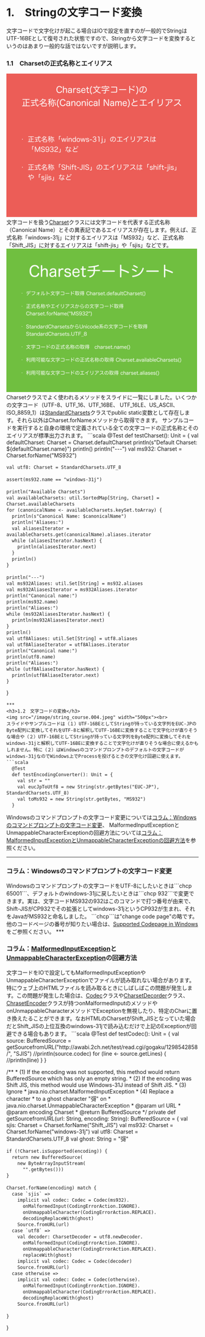 # 1.　Stringの文字コード変換
文字コードで文字化けが起こる場合はIOで設定を直すのが一般的でStringはUTF-16BEとして復号された状態ですので、Stringから文字コードを変換するというのはあまり一般的な話ではないですが説明します。
<h3>1.1　Charsetの正式名称とエイリアス</h3>
<img src="../image/string_course.002.jpeg" width="500px"><br>
文字コードを扱う<a href="https://docs.oracle.com/javase/8/docs/api/java/nio/charset/Charset.html" target="_blank">Charset</a>クラスには文字コードを代表する正式名称（Canonical Name）とその異表記であるエイリアスが存在します。例えば、正式名称「windows-31j」に対するエイリアスは「MS932」など、正式名称「Shift_JIS」に対するエイリアスは「shift-jis」や「sjis」などです。  
<img src="../image/string_course.003.jpeg" width="500px"><br>
Charsetクラスでよく使われるメソッドをスライドに一覧にしました。いくつかの文字コード（UTF-8、UTF_16、UTF_16BE、	UTF_16LE、US_ASCII、ISO_8859_1）は<a href="https://docs.oracle.com/javase/8/docs/api/java/nio/charset/StandardCharsets.html" target="_blank">StandardCharsets</a>クラスでpublic static変数として存在します。それら以外はCharset.forNameメソッドから取得できます。
サンプルコードを実行すると自身の環境で定義されている全ての文字コードの正式名称とそのエイリアスが標準出力されます。
```scala
  @Test
  def testCharset(): Unit = {
    val defaultCharset: Charset = Charset.defaultCharset
    println(s"Default Charset: ${defaultCharset.name}")
    println()
    println("---")
    val ms932: Charset = Charset.forName("MS932")

    val utf8: Charset = StandardCharsets.UTF_8

    assert(ms932.name == "windows-31j")

    println("Available Charsets")
    val availableCharsets: util.SortedMap[String, Charset] = Charset.availableCharsets
    for (canonicalName <- availableCharsets.keySet.toArray) {
      println(s"Canonical Name: $canonicalName")
      println("Aliases:")
      val aliasesIterator = availableCharsets.get(canonicalName).aliases.iterator
      while (aliasesIterator.hasNext) {
        println(aliasesIterator.next)
      }
      println()
    }

    println("---")
    val ms932Aliases: util.Set[String] = ms932.aliases
    val ms932AliasesIterator = ms932Aliases.iterator
    println("Canonical name:")
    println(ms932.name)
    println("Aliases:")
    while (ms932AliasesIterator.hasNext) {
      println(ms932AliasesIterator.next)
    }
    println()
    val utf8Aliases: util.Set[String] = utf8.aliases
    val utf8AliaseIterator = utf8Aliases.iterator
    println("Canonical name:")
    println(utf8.name)
    println("Aliases:")
    while (utf8AliaseIterator.hasNext) {
      println(utf8AliaseIterator.next)
    }
  }
```
***
<h3>1.2　文字コードの変換</h3>
<img src="/image/string_course.004.jpeg" width="500px"><br>
スライドやサンプルコードは（１）UTF-16BEとしてStringが持っている文字列をEUC-JPのByte配列に変換してそれをUTF-8と解釈してUTF-16BEに変換することで文字化けが直りそうな場合や（２）UTF-16BEとしてStringが持っている文字列をByte配列に変換してそれをwindows-31jと解釈してUTF-16BEに変換することで文字化けが直りそうな場合に使えるかもしれません。特に（２）はWindowsのコマンドプロンプトのデフォルトの文字コードがwindows-31jなのでWindows上でProcessを投げるときの文字化け回避に使えます。
```scala
  @Test
  def testEncodingConverter(): Unit = {
    val str = ""
    val eucJpToUtf8 = new String(str.getBytes("EUC-JP"), StandardCharsets.UTF_8)
    val toMs932 = new String(str.getBytes, "MS932")
  }
```
Windowsのコマンドプロンプトの文字コード変更については<a href="#コラムwindowsのコマンドプロンプトの文字コード変更">コラム：Windowsのコマンドプロンプトの文字コード変更</a>、
MalformedInputExceptionとUnmappableCharacterExceptionの回避方法については<a href="#コラムmalformedinputexceptionとunmappablecharacterexceptionの回避方法">コラム：MalformedInputExceptionとUnmappableCharacterExceptionの回避方法</a>を参照ください。
***
<h3>コラム：Windowsのコマンドプロンプトの文字コード変更</h3>
Windowsのコマンドプロンプトの文字コードをUTF-8にしたいときは```chcp 65001```、デフォルトのwindows-31jに戻したいときは```chcp 932```で変更できます。実は、文字コードMS932の932はこのコマンドで打つ番号が由来で、Shift-JISがCP932でその拡張としてwindows-31jというCP932が生まれ、それをJavaがMS932と命名しました。 ```chcp```は"change code page"の略です。他のコードページの番号が知りたい場合は、<a href="https://msdn.microsoft.com/en-us/library/ee719641.aspx" target="_blank">Supported Codepage in Windows</a>をご参照ください。
***
<h3>コラム：<a href="http://docs.oracle.com/javase/jp/8/docs/api/java/nio/charset/MalformedInputException.html" target="_blank">MalformedInputException</a>と<a href="http://docs.oracle.com/javase/jp/8/docs/api/java/nio/charset/UnmappableCharacterException.html" target="_blank">UnmappableCharacterException</a>の回避方法</h3>
文字コードをIOで設定してもMalformedInputExceptionやUnmappableCharacterExceptionでファイルが読み取れない場合があります。特にウェブ上のHTMLファイルを読み取るときにしばしばこの問題が発生します。この問題が発生した場合は、<a href="http://www.scala-lang.org/api/current/index.html#scala.io.Codec" target="_blank">Codec</a>クラスや<a href="http://docs.oracle.com/javase/jp/8/docs/api/java/nio/charset/CharsetDecoder.html" target="_blank">CharsetDecorder</a>クラス、<a href="http://docs.oracle.com/javase/jp/8/docs/api/java/nio/charset/CharsetEncoder.html" target="_blank">ChrasetEncoder</a>クラスが持つonMalformedInputのメソッドやonUnmappableCharacterメソッドでExceptionを無視したり、特定のCharに置き換えたることができます。なおHTMLのCharsetがShift_JISとなっていた場合だとShift_JISの上位互換のwindows-31jで読み込むだけで上記のExceptionが回避できる場合もあります。
```scala
  @Test
  def testCodec(): Unit = {
    val source: BufferedSource = getSourcefromURL("http://awabi.2ch.net/test/read.cgi/gogaku/1298542858/", "SJIS")
    //println(source.codec)
    for (line <- source.getLines) {
      //println(line)
    }
  }
  
  /**
    * (1) If the encoding was not supported, this method would return BufferedSource which has only an empty string.
    * (2) If the encoding was Shift JIS, this method would use Windows-31J instead of Shift JIS.
    * (3) Ignore
    * java.nio.charset.MalformedInputException
    * (4) Replace a character
    * to a ghost character "彁" on
    * java.nio.charset.UnmappableCharacterException
    * @param url URL
    * @param encoding Charset
    * @return BufferedSource
    */
  private def getSourcefromURL(url: String, encoding: String): BufferedSource = {
    val sjis: Charset = Charset.forName("Shift_JIS")
    val ms932: Charset = Charset.forName("windows-31j")
    val utf8: Charset = StandardCharsets.UTF_8
    val ghost: String = "彁"

    if (!Charset.isSupported(encoding)) {
      return new BufferedSource(
        new ByteArrayInputStream(
          "".getBytes()))
    }

    Charset.forName(encoding) match {
      case `sjis` =>
        implicit val codec: Codec = Codec(ms932).
          onMalformedInput(CodingErrorAction.IGNORE).
          onUnmappableCharacter(CodingErrorAction.REPLACE).
          decodingReplaceWith(ghost)
        Source.fromURL(url)
      case `utf8` =>
        val decoder: CharsetDecoder = utf8.newDecoder.
          onMalformedInput(CodingErrorAction.IGNORE).
          onUnmappableCharacter(CodingErrorAction.REPLACE).
          replaceWith(ghost)
        implicit val codec: Codec = Codec(decoder)
        Source.fromURL(url)
      case otherwise =>
        implicit val codec: Codec = Codec(otherwise).
          onMalformedInput(CodingErrorAction.IGNORE).
          onUnmappableCharacter(CodingErrorAction.REPLACE).
          decodingReplaceWith(ghost)
        Source.fromURL(url)

    }
  }  
```

